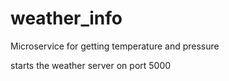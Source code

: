 # weather_info
Microservice for getting temperature and pressure

starts the weather server on port 5000

